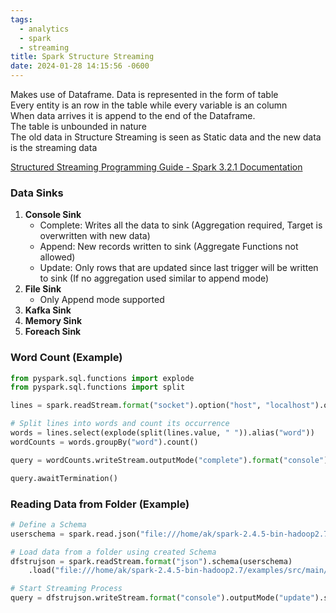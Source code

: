 ```yaml
---
tags:
  - analytics
  - spark
  - streaming
title: Spark Structure Streaming
date: 2024-01-28 14:15:56 -0600
---
```


Makes use of Dataframe. Data is represented in the form of table  
Every entity is an row in the table while every variable is an column  
When data arrives it is append to the end of the Dataframe.  
The table is unbounded in nature  
The old data in Structure Streaming is seen as Static data and the new data is the streaming data

[Structured Streaming Programming Guide - Spark 3.2.1 Documentation](https://spark.apache.org/docs/latest/structured-streaming-programming-guide.html)

### Data Sinks

1. **Console Sink**
	* Complete: Writes all the data to sink (Aggregation required, Target is overwritten with new data)
	* Append: New records written to sink (Aggregate Functions not allowed)
	* Update: Only rows that are updated since last trigger will be written to sink (If no aggregation used similar to append mode)
2. **File Sink**
	 * Only Append mode supported
3. **Kafka Sink**
4. **Memory Sink**
5. **Foreach Sink**

### Word Count (Example)

````python
from pyspark.sql.functions import explode
from pyspark.sql.functions import split

lines = spark.readStream.format("socket").option("host", "localhost").option("port", 9999).load()

# Split lines into words and count its occurrence
words = lines.select(explode(split(lines.value, " ")).alias("word"))
wordCounts = words.groupBy("word").count()

query = wordCounts.writeStream.outputMode("complete").format("console").start()

query.awaitTermination()
````

### Reading Data from Folder (Example)

````python
# Define a Schema
userschema = spark.read.json("file:///home/ak/spark-2.4.5-bin-hadoop2.7/examples/src/main/resources/people.json").schema

# Load data from a folder using created Schema
dfstrujson = spark.readStream.format("json").schema(userschema)
	.load("file:///home/ak/spark-2.4.5-bin-hadoop2.7/examples/src/main/resources/lookup_folder")

# Start Streaming Process
query = dfstrujson.writeStream.format("console").outputMode("update").start()
````
